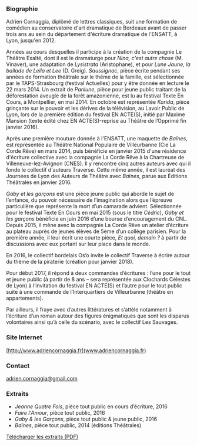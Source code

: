 ### Biographie

Adrien Cornaggia, diplômé de lettres classiques, suit une formation de comédien au conservatoire d'art dramatique de Bordeaux avant de passer trois ans au sein du département d'écriture dramatique de l'ENSATT, à Lyon, jusqu'en 2012.

Années au cours desquelles il participe à la création de la compagnie Le Théâtre Exalté, dont il est le dramaturge pour _Nina, c'est autre chose_ (M. Vinaver), une adaptation de _Lysistrata_ (Aristophane), et pour _Lune Jaune, la ballade de Leila et Lee_ (D. Greig). _Saussignac_, pièce écrite pendant ses années de formation théâtrale sur le thème de la famille, est sélectionnée par le TAPS-Strasbourg (festival Actuelles) pour y être donnée en lecture le 22 mars 2014. Un extrait de _Panlune_, pièce pour jeune public traitant de la déforestation aveugle de la forêt amazonienne, est lu au festival Texte En Cours, à Montpellier, en mai 2014. En octobre est représentée _Korida_, pièce grinçante sur le pouvoir et les dérives de la télévision, au Lavoir Public de Lyon, lors de la première édition du festival EN ACTE(S), initié par Maxime Mansion (texte édité chez EN ACTE(S)-reprise au Théâtre de l’Opprimé fin janvier 2016).

Après une première mouture donnée à l'ENSATT, une maquette de _Baïnes_, est représentée au Théâtre National Populaire de Villeurbanne (Cie La Corde Rêve) en mars 2014, puis bénéficie en janvier 2015 d'une résidence d'écriture collective avec la compagnie La Corde Rêve à la Chartreuse de Villeneuve-lez-Avignon (CNES). Il y rencontre cinq autres auteurs avec qui il fonde le collectif d'auteurs Traverse. Cette même année, il est lauréat des Journées de Lyon des Auteurs de Théâtre avec _Baïnes_, parue aux Éditions Théâtrales en janvier 2016.

_Gaby et les garçons_ est une pièce jeune public qui aborde le sujet de l’enfance, du pouvoir nécessaire de l’imagination alors que l’épreuve particulière que représente la mort d’un camarade advient. Sélectionnée pour le festival Texte En Cours en mai 2015 (sous le titre _Cédric_), _Gaby et les garçons_ bénéficie en juin 2016 d’une bourse d’encouragement du CNL.
Depuis 2015, il mène avec la compagnie La Corde Rêve un atelier d’écriture au plateau auprès de jeunes élèves de 5ème d’un collège parisien. Pour la première année, il leur écrit une courte pièce, _Et quoi, demain ?_ à partir de discussions avec eux portant sur leur place dans le monde.

En 2016, le collectif bordelais Os’o invite le collectif Traverse à écrire autour du thème de la piraterie (création pour janvier 2018).

Pour début 2017, il répond à deux commandes d’écritures : l’une pour le tout et jeune public (à partir de 8 ans – sera représentée aux Clochards Célestes de Lyon) à l’invitation du festival EN ACTE(S) et l’autre pour le tout public suite à une commande de l’Interquartiers de Villeurbanne (théâtre en appartements).

Par ailleurs, il fraye avec d’autres littératures et s’attèle notamment à l’écriture d’un roman autour des figures énigmatiques que sont les disparus volontaires ainsi qu’à celle du scénario, avec le collectif Les Sauvages.


### Site Internet
[http://www.adriencornaggia.fr](www.adriencornaggia.fr)

### Contact
adrien.cornaggia@gmail.com

### Extraits

- _Jeanne Quatre Fois_, pièce tout public en cours d’écriture, 2016
- _Faire l'Amour_, pièce tout public, 2016
- _Gaby & les Garçons_, pièce tout public & jeune public, 2016
- _Baïnes_, pièce tout public, 2014 (éditions Théâtrales)

[Télécharger les extraits (PDF)](/dl/adrien-cornaggia/adrien-cornaggia-extraits.pdf)
